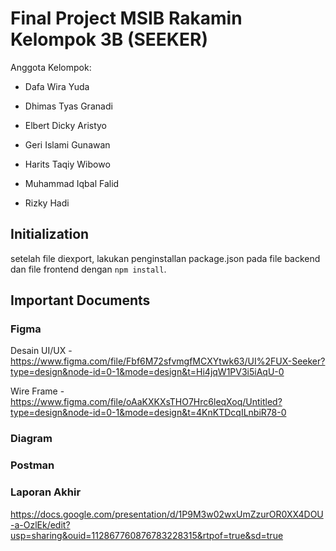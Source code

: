 # Final Project MSIB Rakamin Kelompok 3B (SEEKER)

Anggota Kelompok:

- Dafa Wira Yuda

- Dhimas Tyas Granadi

- Elbert Dicky Aristyo

- Geri Islami Gunawan

- Harits Taqiy Wibowo

- Muhammad Iqbal Falid

- Rizky Hadi

## Initialization

setelah file diexport, lakukan penginstallan package.json pada file backend dan file frontend dengan ```npm install```.

## Important Documents

### Figma
Desain UI/UX - https://www.figma.com/file/Fbf6M72sfvmgfMCXYtwk63/UI%2FUX-Seeker?type=design&node-id=0-1&mode=design&t=Hi4jqW1PV3i5iAqU-0

Wire Frame - https://www.figma.com/file/oAaKXKXsTHO7Hrc6leqXoq/Untitled?type=design&node-id=0-1&mode=design&t=4KnKTDcqILnbiR78-0

### Diagram

### Postman

### Laporan Akhir
https://docs.google.com/presentation/d/1P9M3w02wxUmZzurOR0XX4DOU-a-OzlEk/edit?usp=sharing&ouid=112867760876783228315&rtpof=true&sd=true

